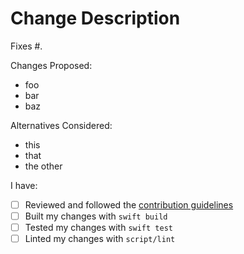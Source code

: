 # Change Description

Fixes #.

Changes Proposed:

- foo
- bar
- baz

Alternatives Considered:

- this
- that
- the other

I have:

- [ ] Reviewed and followed the [contribution guidelines](https://github.com/chris-araman/CombineCloudKit/blob/main/CONTRIBUTING.md)
- [ ] Built my changes with `swift build`
- [ ] Tested my changes with `swift test`
- [ ] Linted my changes with `script/lint`
